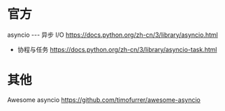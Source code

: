 
# 官方

asyncio --- 异步 I/O https://docs.python.org/zh-cn/3/library/asyncio.html
- 协程与任务 https://docs.python.org/zh-cn/3/library/asyncio-task.html

# 其他

Awesome asyncio https://github.com/timofurrer/awesome-asyncio
